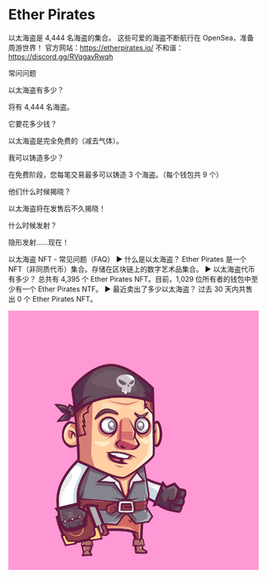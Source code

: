# Ether Pirates

以太海盗是 4,444 名海盗的集合。 这些可爱的海盗不断航行在 OpenSea，准备周游世界！ 官方网站：https://etherpirates.io/ 不和谐：https://discord.gg/RVqgavRwqh

常问问题

以太海盗有多少？

将有 4,444 名海盗。

它要花多少钱？

以太海盗是完全免费的（减去气体）。

我可以铸造多少？

在免费阶段，您每笔交易最多可以铸造 3 个海盗。（每个钱包共 9 个）

他们什么时候揭晓？

以太海盗将在发售后不久揭晓！

什么时候发射？

隐形发射……现在！

以太海盗 NFT - 常见问题（FAQ）
▶ 什么是以太海盗？
Ether Pirates 是一个 NFT（非同质代币）集合。存储在区块链上的数字艺术品集合。
▶ 以太海盗代币有多少？
总共有 4,395 个 Ether Pirates NFT。目前，1,029 位所有者的钱包中至少有一个 Ether Pirates NTF。
▶ 最近卖出了多少以太海盗？
过去 30 天内共售出 0 个 Ether Pirates NFT。

![NFT](微信截图_20220903170803.png)




